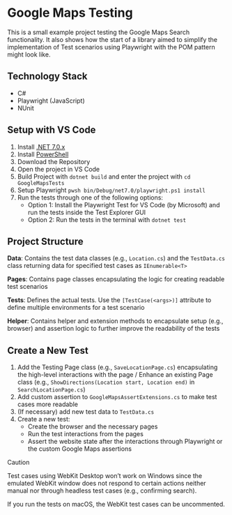 # Google Maps Testing

This is a small example project testing the Google Maps Search functionality. It also shows how the start of a library aimed to simplify the implementation of Test scenarios using Playwright with the POM pattern might look like.

## Technology Stack

- C#
- Playwright (JavaScript)
- NUnit

## Setup with VS Code

1. Install [.NET 7.0.x](https://dotnet.microsoft.com/en-us/download/dotnet/7.0)
2. Install [PowerShell](https://learn.microsoft.com/en-us/powershell/scripting/install/installing-powershell?view=powershell-7.4)
3. Download the Repository
4. Open the project in VS Code
5. Build Project with `dotnet build` and enter the project with `cd GoogleMapsTests`
6. Setup Playwright `pwsh bin/Debug/net7.0/playwright.ps1 install`
7. Run the tests through one of the following options:
   - Option 1: Install the Playwright Test for VS Code (by Microsoft) and run the tests inside the Test Explorer GUI
   - Option 2: Run the tests in the terminal with `dotnet test`

## Project Structure

**Data**: Contains the test data classes (e.g., `Location.cs`) and the `TestData.cs` class returning data for specified test cases as `IEnumerable<T>`

**Pages**: Contains page classes encapsulating the logic for creating readable test scenarios

**Tests**: Defines the actual tests. Use the `[TestCase(<args>)]` attribute to define multiple environments for a test scenario

**Helper**: Contains helper and extension methods to encapsulate setup (e.g., browser) and assertion logic to further improve the readability of the tests

## Create a New Test

1. Add the Testing Page class (e.g., `SaveLocationPage.cs`) encapsulating the high-level interactions with the page / Enhance an existing Page class (e.g., `ShowDirections(Location start, Location end)` in `SearchLocationPage.cs`)
2. Add custom assertion to `GoogleMapsAssertExtensions.cs` to make test cases more readable
3. (If necessary) add new test data to `TestData.cs`
4. Create a new test:
   - Create the browser and the necessary pages
   - Run the test interactions from the pages
   - Assert the website state after the interactions through Playwright or the custom Google Maps assertions

> [!CAUTION]
> Test cases using WebKit Desktop won’t work on Windows since the emulated WebKit window does not respond to certain actions neither manual nor through headless test cases (e.g., confirming search).
> 
> If you run the tests on macOS, the WebKit test cases can be uncommented.
